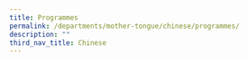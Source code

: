 ```yaml
---
title: Programmes
permalink: /departments/mother-tongue/chinese/programmes/
description: ""
third_nav_title: Chinese
---
```

